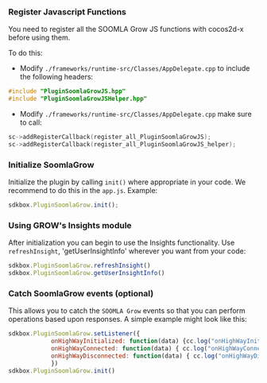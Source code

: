 ### Register Javascript Functions
You need to register all the SOOMLA Grow JS functions with cocos2d-x before using them.

To do this:
* Modify `./frameworks/runtime-src/Classes/AppDelegate.cpp` to include the following headers:
```cpp
#include "PluginSoomlaGrowJS.hpp"
#include "PluginSoomlaGrowJSHelper.hpp"
```

* Modify `./frameworks/runtime-src/Classes/AppDelegate.cpp` make sure to call:
```cpp
sc->addRegisterCallback(register_all_PluginSoomlaGrowJS);
sc->addRegisterCallback(register_all_PluginSoomlaGrowJS_helper);
```

### Initialize SoomlaGrow
Initialize the plugin by calling `init()` where appropriate in your code. We
recommend to do this in the `app.js`. Example:
```javascript
sdkbox.PluginSoomlaGrow.init();
```

### Using GROW's Insights module
After initialization you can begin to use the Insights functionality. Use `refreshInsight`, 'getUserInsightInfo' wherever you want from your code:
```javascript
sdkbox.PluginSoomlaGrow.refreshInsight()
sdkbox.PluginSoomlaGrow.getUserInsightInfo()
```

### Catch SoomlaGrow events (optional)
This allows you to catch the `SOOMLA Grow` events so that you can perform operations based upon responses. A simple example might look like this:
```javascript
sdkbox.PluginSoomlaGrow.setListener({
            onHighWayInitialized: function(data) {cc.log("onHighWayInitialized")},
            onHighWayConnected: function(data) { cc.log("onHighWayConnected") },
            onHighWayDisconnected: function(data) { cc.log("onHighWayDisconnected") }
            })
sdkbox.PluginSoomlaGrow.init()
```
